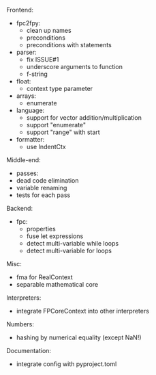 Frontend:
 - fpc2fpy:
   - clean up names
   - preconditions
   - preconditions with statements
 - parser:
   - fix ISSUE#1
   - underscore arguments to function
   - f-string
 - float:
   - context type parameter
 - arrays:
   - enumerate
 - language:
   - support for vector addition/multiplication
   - support "enumerate"
   - support "range" with start
 - formatter:
   - use IndentCtx

Middle-end:
 - passes:
  - dead code elimination
  - variable renaming
 - tests for each pass

Backend:
 - fpc:
    - properties
    - fuse let expressions
    - detect multi-variable while loops
    - detect multi-variable for loops

Misc:
 - fma for RealContext
 - separable mathematical core

Interpreters:
 - integrate FPCoreContext into other interpreters

Numbers:
  - hashing by numerical equality (except NaN!)

Documentation:
  - integrate config with pyproject.toml
